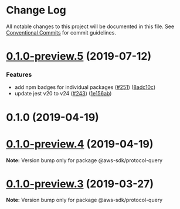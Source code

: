 # Change Log

All notable changes to this project will be documented in this file.
See [Conventional Commits](https://conventionalcommits.org) for commit guidelines.

# [0.1.0-preview.5](https://github.com/aws/aws-sdk-js-v3/compare/@aws-sdk/protocol-query@0.1.0-preview.3...@aws-sdk/protocol-query@0.1.0-preview.5) (2019-07-12)


### Features

* add npm badges for individual packages ([#251](https://github.com/aws/aws-sdk-js-v3/issues/251)) ([8adc10c](https://github.com/aws/aws-sdk-js-v3/commit/8adc10c))
* update jest v20 to v24 ([#243](https://github.com/aws/aws-sdk-js-v3/issues/243)) ([1e156ab](https://github.com/aws/aws-sdk-js-v3/commit/1e156ab))



# 0.1.0 (2019-04-19)





# [0.1.0-preview.4](https://github.com/aws/aws-sdk-js-v3/compare/@aws-sdk/protocol-query@0.1.0-preview.3...@aws-sdk/protocol-query@0.1.0-preview.4) (2019-04-19)

**Note:** Version bump only for package @aws-sdk/protocol-query

# [0.1.0-preview.3](https://github.com/aws/aws-sdk-js-v3/compare/@aws-sdk/protocol-query@0.1.0-preview.2...@aws-sdk/protocol-query@0.1.0-preview.3) (2019-03-27)

**Note:** Version bump only for package @aws-sdk/protocol-query

